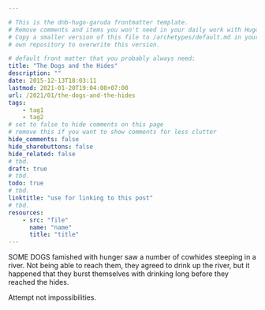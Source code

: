 ```yaml
---

# This is the dnb-hugo-garuda frontmatter template. 
# Remove comments and items you won't need in your daily work with Hugo.
# Copy a smaller version of this file to /archetypes/default.md in your
# own repository to overwrite this version.

# default front matter that you probably always need:
title: "The Dogs and the Hides"
description: ""
date: 2015-12-13T18:03:11
lastmod: 2021-01-20T19:04:08+07:00
url: /2021/01/the-dogs-and-the-hides
tags:
    - tag1
    - tag2
# set to false to hide comments on this page
# remove this if you want to show comments for less clutter
hide_comments: false
hide_sharebuttons: false
hide_related: false
# tbd.
draft: true
# tbd.
todo: true
# tbd.
linktitle: "use for linking to this post"
# tbd.
resources:
    - src: "file"
      name: "name"
      title: "title"
---
```

SOME DOGS famished with hunger saw a number of cowhides steeping in a river. Not being able to reach them, they agreed to drink up the river, but it happened that they burst themselves with drinking long before they reached the hides.

Attempt not impossibilities.
